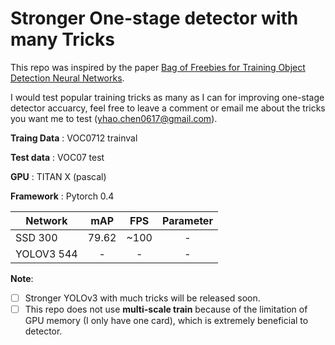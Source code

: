 # Stronger One-stage detector with many Tricks

This repo was inspired by the paper [Bag of Freebies for Training Object Detection Neural Networks](https://arxiv.org/pdf/1902.04103).

I would test popular training tricks as many as I can for improving one-stage detector accuarcy, feel free to leave a comment or email me about the tricks you want me to test ([yhao.chen0617@gmail.com](yhao.chen0617@gmail.com)).

**Traing Data** :  VOC0712 trainval

**Test data** :  VOC07 test

**GPU** :  TITAN X (pascal)

**Framework** :  Pytorch 0.4

Network | mAP | FPS | Parameter
--|:--:|:--:|:--:
SSD 300| 79.62 | ~100| -
YOLOV3 544| - | - | - 

**Note**:

- [ ] Stronger YOLOv3 with much tricks will be released soon.
- [ ] This repo does not use **multi-scale train** because of the limitation of GPU memory (I only have one card), which is extremely beneficial to detector.
